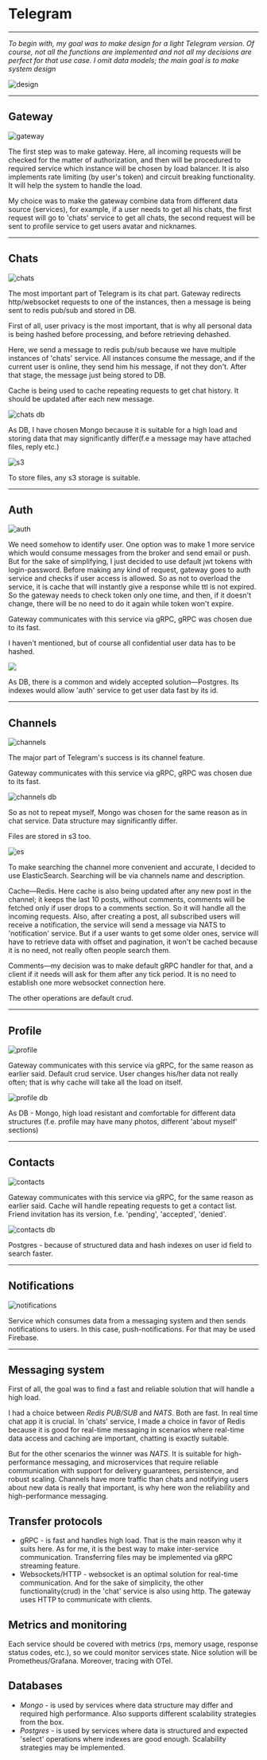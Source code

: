 # Telegram 

---
*To begin with, my goal was to make design for a light Telegram version.
Of course, not all the functions are implemented and not all my
decisions are perfect for that use case. I omit data models; the main goal
is to make system design*

<img src="images/design.jpg" alt="design">

---

## Gateway

<img src="images/gateway.png" alt="gateway">

The first step was to make gateway. 
Here, all incoming requests will be checked for the matter of authorization, 
and then will be procedured to required service which instance will be chosen
by load balancer. It is also implements rate limiting (by user's token) and circuit
breaking functionality. It will help the system to handle the load.

My choice was to make the gateway combine data from different data source (services),
for example, if a user needs to get  all his chats, the first request will go to
'chats' service to get all chats, the second request will be sent to profile
service to get users avatar and nicknames.

---

## Chats

<img src="images/chats.png" alt="chats">

The most important part of Telegram is its chat part. 
Gateway redirects http/websocket requests to one of the instances, 
then a message is being sent to redis pub/sub and stored in DB.

First of all, user privacy is the most important, that is why all
personal data is being hashed before processing, and before retrieving
dehashed.

Here, we send a message to redis pub/sub because we have multiple 
instances of 'chats' service. All instances consume the message, and 
if the current user is online, they send him his message, 
if not they don't. After that stage, the message just being stored to DB.

Cache is being used to cache repeating requests to get chat history.
It should be updated after each new message.

<img src="images/chats_db.png" alt="chats db">

As DB, I have chosen Mongo because it is suitable for a high load and
storing data that may significantly differ(f.e a message may have attached files, reply etc.) 

<img src="images/s3.png" alt="s3">

To store files, any s3 storage is suitable.

---

## Auth

<img src="images/auth.png" alt="auth">

We need somehow to identify user.
One option was to make 1 more service 
which would consume messages from the broker and send email or push.
But for the sake of simplifying, I just decided to use default jwt tokens with login-password.
Before making any kind of request, gateway goes to auth service and checks if
user access is allowed. So as not to overload the service, it is cache that will instantly 
 give a response while ttl is not expired. So the gateway needs to check token only one time,
and then, if it doesn't change, there will be no need to do it again while
token won't expire.

Gateway communicates with this service via gRPC, gRPC was chosen due to its fast.

I haven't mentioned, but of course all confidential user data has to be hashed.

<img src="images/auth_db.png">

As DB, there is a common and widely accepted solution—Postgres. Its indexes 
would allow 'auth' service to get user data fast by its id.

---

## Channels

<img src="images/channels.png" alt="channels">

The major part of Telegram's success is its channel feature.

Gateway communicates with this service via gRPC, 
gRPC was chosen due to its fast.

<img src="images/chats_db.png" alt="channels db">

So as not to repeat myself, 
Mongo was chosen for the same reason as in chat service. Data structure may significantly 
differ.

Files are stored in s3 too.

<img src="images/es.png" alt="es">

To make searching the channel more convenient and accurate, I decided to use
ElasticSearch. Searching will be via channels name and description.

Cache—Redis.
Here cache is also being updated after any new post in the channel; it keeps the last 10 
posts, without comments, comments will be fetched only if user drops to a comments section.
So it will handle all the incoming requests.
Also, after creating a post, all subscribed users will receive a notification,
the service will send a message via NATS to 'notification' service.
But if a user wants to get some
older ones, service will have to retrieve data with offset and pagination, it won't
be cached because it is no need, not really often people search them.

Comments—my decision was to make default gRPC handler for that, and a client if
it needs will ask for them after any tick period. It is no need to establish one 
more websocket connection here.

The other operations are default crud.

---

## Profile

<img src="images/profile.png" alt="profile">

Gateway communicates with this service via gRPC, for the same reason as earlier said.
Default crud service. User changes his/her data not really often; that is why cache
will take all the load on itself.

<img src="images/chats_db.png" alt="profile db">

As DB - Mongo, high load resistant and comfortable for different data structures
(f.e. profile may have many photos, different 'about myself' sections)

---

## Contacts

<img src="images/contacts.png" alt="contacts">

Gateway communicates with this service via gRPC, for the same reason as earlier said.
Cache will handle repeating requests to get a contact list.
Friend invitation has its version, f.e. 'pending', 'accepted', 'denied'.

<img src="images/contacts_db.png" alt="contacts db">

Postgres - because of structured data and hash indexes on user id field to search faster.

---

## Notifications

<img src="images/notifications.png" alt="notifications">

Service which consumes data from a messaging system and then sends notifications to users.
In this case, push-notifications. For that may be used Firebase.

---
## Messaging system

First of all, the goal was to find a fast and reliable solution that will handle
a high load.

I had a choice between *Redis PUB/SUB* and *NATS*. Both are fast.
In real time chat app it is crucial. In 'chats' service, I made a choice
in favor of Redis because it is good for real-time messaging in scenarios 
where real-time data access and caching are important, 
chatting is exactly suitable.

But for the other scenarios the winner was *NATS*. It is suitable for
high-performance messaging, and microservices that require reliable 
communication 
with support for delivery guarantees, persistence, and robust scaling.
Channels have more traffic than chats and notifying users about new data
is really that important, is why here won the reliability and 
high-performance messaging.


## Transfer protocols

* gRPC - is fast and handles high load. That is the main reason why it suits
here. As for me, it is the best way to make inter-service communication.
Transferring files may be implemented via gRPC streaming feature.
* Websockets/HTTP - websocket is an optimal solution for real-time communication.
And for the sake of simplicity, the other functionality(crud) in the 'chat' service is also
using http. The gateway uses HTTP to communicate with clients.

## Metrics and monitoring

Each service should be covered with metrics (rps, memory usage, response status codes, etc.), so we could monitor services state.
Nice solution will be Prometheus/Grafana. Moreover, tracing with OTel.

## Databases

* *Mongo* - is used by services where data structure may differ and required
high performance. Also supports different scalability strategies from the box.
* *Postgres* - is used by services where data is structured and expected 'select'
operations where indexes are good enough. Scalability strategies may be implemented.